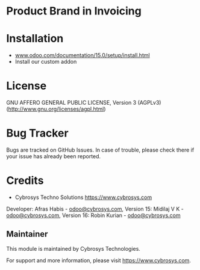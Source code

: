 Product Brand in Invoicing
==========================

Installation
============
- www.odoo.com/documentation/15.0/setup/install.html
- Install our custom addon

License
=======
GNU AFFERO GENERAL PUBLIC LICENSE, Version 3 (AGPLv3)
(http://www.gnu.org/licenses/agpl.html)

Bug Tracker
===========
Bugs are tracked on GitHub Issues. In case of trouble, please check there if your issue has already been reported.

Credits
=======
* Cybrosys Techno Solutions <https://www.cybrosys.com>


Developer: Afras Habis - odoo@cybrosys.com,
Version 15: Midilaj V K - odoo@cybrosys.com,
Version 16: Robin Kurian - odoo@cybrosys.com

Maintainer
----------

This module is maintained by Cybrosys Technologies.

For support and more information, please visit https://www.cybrosys.com.

